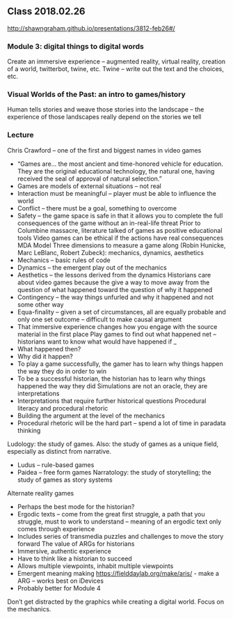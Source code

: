 ## Class 2018.02.26

http://shawngraham.github.io/presentations/3812-feb26#/

### Module 3: digital things to digital words
Create an immersive experience – augmented reality, virtual reality, creation of a world, twitterbot, twine, etc.
Twine – write out the text and the choices, etc. 


### Visual Worlds of the Past: an intro to games/history
Human tells stories and weave those stories into the landscape – the experience of those landscapes really depend on the stories we tell

### Lecture
Chris Crawford – one of the first and biggest names in video games
-	“Games are… the most ancient and time-honored vehicle for education. They are the original educational technology, the natural one, having received the seal of approval of natural selection.”
-	Games are models of external situations – not real
-	Interaction must be meaningful – player must be able to influence the world
-	Conflict – there must be a goal, something to overcome
-	Safety – the game space is safe in that it allows you to complete the full consequences of the game without an in-real-life threat 
Prior to Columbine massacre, literature talked of games as positive educational tools
Video games can be ethical if the actions have real consequences 
MDA Model Three dimensions to measure a game along (Robin Hunicke, Marc LeBlanc, Robert Zubeck): mechanics, dynamics, aesthetics
-	Mechanics – basic rules of code
-	Dynamics – the emergent play out of the mechanics
-	Aesthetics – the lessons derived from the dynamics
Historians care about video games because the give a way to move away from the question of what happened toward the question of why it happened
-	Contingency – the way things unfurled and why it happened and not some other way
-	Equa-finality – given a set of circumstances, all are equally probable and only one set outcome – difficult to make causal argument 
-	That immersive experience changes how you engage with the source material in the first place
Play games to find out what happened net – historians want to know what would have happened if _
-	What happened then?
-	Why did it happen?
-	To play a game successfully, the gamer has to learn why things happen the way they do in order to win
-	To be a successful historian, the historian has to learn why things happened the way they did
Simulations are not an oracle, they are interpretations
-	Interpretations that require further historical questions
Procedural literacy and procedural rhetoric
-	Building the argument at the level of the mechanics
-	Procedural rhetoric will be the hard part – spend a lot of time in paradata thinking

Ludology: the study of games. Also: the study of games as a unique field, especially as distinct from narrative.
-	Ludus – rule-based games 
-	Paidea – free form games
Narratology: the study of storytelling; the study of games as story systems

 

Alternate reality games
-	Perhaps the best mode for the historian?
-	Ergodic texts – come from the great first struggle, a path that you struggle, must to work to understand – meaning of an ergodic text only comes through experience 
-	Includes series of transmedia puzzles and challenges to move the story forward
The value of ARGs for historians
-	Immersive, authentic experience
-	Have to think like a historian to succeed
-	Allows multiple viewpoints, inhabit multiple viewpoints
-	Emergent meaning making
https://fielddaylab.org/make/aris/ - make a ARG – works best on iDevices
-	Probably better for Module 4

Don’t get distracted by the graphics while creating a digital world. Focus on the mechanics.
